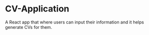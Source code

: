 # CV-Application
A React app that where users can input their information and it helps generate CVs for them.
